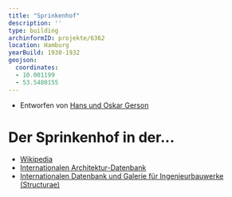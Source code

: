 ```yaml
---
title: "Sprinkenhof"
description: ''
type: building
archinformID: projekte/6362
location: Hamburg
yearBuild: 1930-1932
geojson:
  coordinates:
  - 10.001199
  - 53.5480155
---
```


* Entworfen von [Hans und Oskar Gerson](/tags/Hans-und-Oskar-Gerson)

# Der Sprinkenhof in der...
* [Wikipedia](https://de.wikipedia.org/wiki/Sprinkenhof)
* [Internationalen Architektur-Datenbank](https://deu.archinform.net/projekte/6362.htm)
* [Internationalen Datenbank und Galerie für Ingenieurbauwerke (Structurae)](https://structurae.net/de/bauwerke/sprinkenhof)
